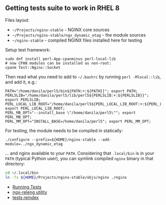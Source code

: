 ## Getting tests suite to work in RHEL 8

Files layout:

* `~/Projects/nginx-stable` - NGINX core sources
* `~/Projects/nginx-stable/ngx_dynamic_etag` - the module sources
* `~/nginx-stable` - compiled NGINX files installed here for testing

Setup test framework:

    sudo dnf install perl-App-cpanminus perl-local-lib
    # now CPAN modules can be installed as non-root: 
    cpanm Test::Nginx::Socket
    
Then read what you need to add to `~/.bashrc` by running `perl -Mlocal::lib`, and add it, e.g.:

```
PATH="/home/danila/perl5/bin${PATH:+:${PATH}}"; export PATH;
PERL5LIB="/home/danila/perl5/lib/perl5${PERL5LIB:+:${PERL5LIB}}"; export PERL5LIB;
PERL_LOCAL_LIB_ROOT="/home/danila/perl5${PERL_LOCAL_LIB_ROOT:+:${PERL_LOCAL_LIB_ROOT}}"; export PERL_LOCAL_LIB_ROOT;
PERL_MB_OPT="--install_base \"/home/danila/perl5\""; export PERL_MB_OPT;
PERL_MM_OPT="INSTALL_BASE=/home/danila/perl5"; export PERL_MM_OPT;
```

For testing, the module needs to be compiled in statically:

    ./configure --prefix=${HOME}/nginx-stable --add-module=../ngx_dynamic_etag

... and nginx available to your `PATH`. Considering that `.local/bin` is in your `PATH` (typical Python user), 
you can symlink compiled `nginx` binary in that directory:

```bash
cd ~/.local/bin
ln -fs ${HOME}/Projects/nginx-stable/objs/nginx ./nginx
```

* [Running Tests](https://openresty.gitbooks.io/programming-openresty/content/testing/running-tests.html)
* [ngx-releng utility](https://github.com/openresty/openresty-devel-utils/blob/master/ngx-releng)
* [tests reindex](https://github.com/openresty/openresty-devel-utils/blob/master/reindex)
